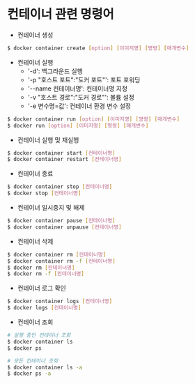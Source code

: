 # 컨테이너 관련 명령어

 - 컨테이너 생성
```Bash
$ docker container create [option] [이미지명] [명령] [매개변수]
```

 - 컨테이너 실행
    - '-d': 백그라운드 실행
    - '-p "호스트 포트":"도커 포트"': 포트 포워딩
    - '--name 컨테이너명': 컨테이너명 지정
    - '-v "호스트 경로":"도커 경로"': 볼륨 설정
    - '-e 변수명=값': 컨테이너 환경 변수 설정
```Bash
$ docker container run [option] [이미지명] [명령] [매개변수]
$ docker run [option] [이미지명] [명령] [매개변수]
```

 - 컨테이너 실행 및 재실행
```Bash
$ docker container start [컨테이너명]
$ docker container restart [컨테이너명]
```

 - 컨테이너 종료
```Bash
$ docker container stop [컨테이너명]
$ docker stop [컨테이너명]
```

 - 컨테이너 일시중지 및 해제
```Bash
$ docker container pause [컨테이너명]
$ docker container unpause [컨테이너명]
```

 - 컨테이너 삭제
```Bash
$ docker container rm [컨테이너명]
$ docker container rm -f [컨테이너명]
$ docker rm [컨테이너명]
$ docker rm -f [컨테이너명]
```

 - 컨테이너 로그 확인
```Bash
$ docker container logs [컨테이너명]
$ docker logs [컨테이너명]
```

 - 컨테이너 조회
```Bash
# 실행 중인 컨테이너 조회
$ docker container ls
$ docker ps

# 모든 컨테이너 조회
$ docker container ls -a
$ docker ps -a
```
